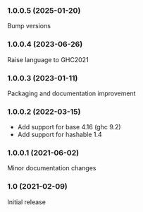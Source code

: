 ### 1.0.0.5 (2025-01-20)

Bump versions

### 1.0.0.4 (2023-06-26)

Raise language to GHC2021

### 1.0.0.3 (2023-01-11)

Packaging and documentation improvement

### 1.0.0.2 (2022-03-15)

- Add support for base 4.16 (ghc 9.2)
- Add support for hashable 1.4

### 1.0.0.1 (2021-06-02)

Minor documentation changes

### 1.0 (2021-02-09)

Initial release

